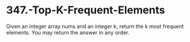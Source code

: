 # 347.-Top-K-Frequent-Elements

Given an integer array nums and an integer k, return the k most frequent elements. You may return the answer in any order.
